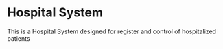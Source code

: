 <h1 style='align: center;'>Hospital System</h1>

<p>This is a Hospital System designed for register and control of hospitalized patients</p>

